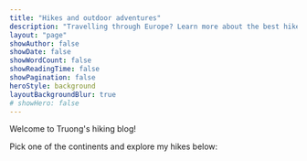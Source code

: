 ```yaml
---
title: "Hikes and outdoor adventures"
description: "Travelling through Europe? Learn more about the best hikes that you can easily fit into your travel plans."
layout: "page"
showAuthor: false
showDate: false
showWordCount: false
showReadingTime: false
showPagination: false
heroStyle: background
layoutBackgroundBlur: true
# showHero: false
---
```


Welcome to Truong's hiking blog! 

Pick one of the continents and explore my hikes below: 

<br> 

<div style="min-height:590px" id="datawrapper-vis-OVp0O"><script type="text/javascript" defer src="https://datawrapper.dwcdn.net/OVp0O/embed.js" charset="utf-8" data-target="#datawrapper-vis-OVp0O"></script><noscript><img src="https://datawrapper.dwcdn.net/OVp0O/full.png" alt="" /></noscript></div>

